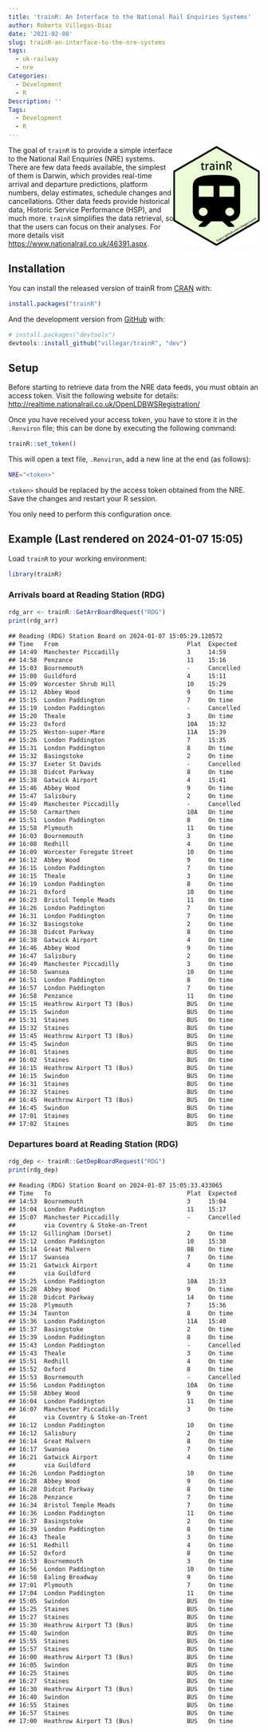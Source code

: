 ```yaml
---
title: 'trainR: An Interface to the National Rail Enquiries Systems'
author: Roberto Villegas-Diaz
date: '2021-02-08'
slug: trainR-an-interface-to-the-nre-systems
tags:
  - uk-railway
  - nre
Categories:
  - Development
  - R
Description: ''
Tags:
  - Development
  - R
---
```


<img src="https://raw.githubusercontent.com/villegar/trainR/main/inst/images/logo.png" alt="logo" align="right" height=200px/>

The goal of `trainR` is to provide a simple interface to the 
National Rail Enquiries (NRE) systems. There are few data feeds 
available, the simplest of them is Darwin, which provides real-time 
arrival and departure predictions, platform numbers, delay estimates, 
schedule changes and cancellations. Other data feeds provide historical 
data, Historic Service Performance (HSP), and much more. `trainR` 
simplifies the data retrieval, so that the users can focus on their 
analyses. For more details visit 
https://www.nationalrail.co.uk/46391.aspx.

## Installation

You can install the released version of trainR from [CRAN](https://CRAN.R-project.org) with:

``` r
install.packages("trainR")
```

And the development version from [GitHub](https://github.com/) with:

``` r
# install.packages("devtools")
devtools::install_github("villegar/trainR", "dev")
```

## Setup
Before starting to retrieve data from the NRE data feeds, you must obtain an access token. 
Visit the following website for details: http://realtime.nationalrail.co.uk/OpenLDBWSRegistration/

Once you have received your access token, you have to store it in the `.Renviron` file; this can be 
done by executing the following command:


```r
trainR::set_token()
```

This will open a text file, `.Renviron`, add a new line at the end (as follows):

```bash
NRE="<token>"
```

`<token>` should be replaced by the access token obtained from the NRE. Save the changes and restart 
your R session.

You only need to perform this configuration once.

## Example (Last rendered on 2024-01-07 15:05)

Load `trainR` to your working environment:

```r
library(trainR)
```

### Arrivals board at Reading Station (RDG)


```r
rdg_arr <- trainR::GetArrBoardRequest("RDG")
print(rdg_arr)
```

```
## Reading (RDG) Station Board on 2024-01-07 15:05:29.120572
## Time   From                                    Plat  Expected
## 14:49  Manchester Piccadilly                   3     14:59
## 14:58  Penzance                                11    15:16
## 15:03  Bournemouth                             -     Cancelled
## 15:08  Guildford                               4     15:11
## 15:09  Worcester Shrub Hill                    10    15:29
## 15:12  Abbey Wood                              9     On time
## 15:15  London Paddington                       7     On time
## 15:19  London Paddington                       -     Cancelled
## 15:20  Theale                                  3     On time
## 15:23  Oxford                                  10A   15:32
## 15:25  Weston-super-Mare                       11A   15:39
## 15:26  London Paddington                       7     15:35
## 15:31  London Paddington                       8     On time
## 15:32  Basingstoke                             2     On time
## 15:37  Exeter St Davids                        -     Cancelled
## 15:38  Didcot Parkway                          8     On time
## 15:38  Gatwick Airport                         4     15:41
## 15:46  Abbey Wood                              9     On time
## 15:47  Salisbury                               2     On time
## 15:49  Manchester Piccadilly                   -     Cancelled
## 15:50  Carmarthen                              10A   On time
## 15:51  London Paddington                       8     On time
## 15:58  Plymouth                                11    On time
## 16:03  Bournemouth                             3     On time
## 16:08  Redhill                                 4     On time
## 16:09  Worcester Foregate Street               10    On time
## 16:12  Abbey Wood                              9     On time
## 16:15  London Paddington                       7     On time
## 16:15  Theale                                  3     On time
## 16:19  London Paddington                       8     On time
## 16:21  Oxford                                  10    On time
## 16:23  Bristol Temple Meads                    11    On time
## 16:26  London Paddington                       7     On time
## 16:31  London Paddington                       7     On time
## 16:32  Basingstoke                             2     On time
## 16:38  Didcot Parkway                          8     On time
## 16:38  Gatwick Airport                         4     On time
## 16:46  Abbey Wood                              9     On time
## 16:47  Salisbury                               2     On time
## 16:49  Manchester Piccadilly                   3     On time
## 16:50  Swansea                                 10    On time
## 16:51  London Paddington                       8     On time
## 16:57  London Paddington                       7     On time
## 16:58  Penzance                                11    On time
## 15:15  Heathrow Airport T3 (Bus)               BUS   On time
## 15:15  Swindon                                 BUS   On time
## 15:31  Staines                                 BUS   On time
## 15:32  Staines                                 BUS   On time
## 15:45  Heathrow Airport T3 (Bus)               BUS   On time
## 15:45  Swindon                                 BUS   On time
## 16:01  Staines                                 BUS   On time
## 16:02  Staines                                 BUS   On time
## 16:15  Heathrow Airport T3 (Bus)               BUS   On time
## 16:15  Swindon                                 BUS   On time
## 16:31  Staines                                 BUS   On time
## 16:32  Staines                                 BUS   On time
## 16:45  Heathrow Airport T3 (Bus)               BUS   On time
## 16:45  Swindon                                 BUS   On time
## 17:01  Staines                                 BUS   On time
## 17:02  Staines                                 BUS   On time
```

### Departures board at Reading Station (RDG)


```r
rdg_dep <- trainR::GetDepBoardRequest("RDG")
print(rdg_dep)
```

```
## Reading (RDG) Station Board on 2024-01-07 15:05:33.433065
## Time   To                                      Plat  Expected
## 14:53  Bournemouth                             3     15:04
## 15:04  London Paddington                       11    15:17
## 15:07  Manchester Piccadilly                   -     Cancelled
##        via Coventry & Stoke-on-Trent           
## 15:12  Gillingham (Dorset)                     2     On time
## 15:12  London Paddington                       10    15:30
## 15:14  Great Malvern                           8B    On time
## 15:17  Swansea                                 7     On time
## 15:21  Gatwick Airport                         4     On time
##        via Guildford                           
## 15:25  London Paddington                       10A   15:33
## 15:28  Abbey Wood                              9     On time
## 15:28  Didcot Parkway                          14    On time
## 15:28  Plymouth                                7     15:36
## 15:34  Taunton                                 8     On time
## 15:36  London Paddington                       11A   15:40
## 15:37  Basingstoke                             2     On time
## 15:39  London Paddington                       8     On time
## 15:43  London Paddington                       -     Cancelled
## 15:43  Theale                                  3     On time
## 15:51  Redhill                                 4     On time
## 15:52  Oxford                                  8     On time
## 15:53  Bournemouth                             -     Cancelled
## 15:56  London Paddington                       10A   On time
## 15:58  Abbey Wood                              9     On time
## 16:04  London Paddington                       11    On time
## 16:07  Manchester Piccadilly                   3     On time
##        via Coventry & Stoke-on-Trent           
## 16:12  London Paddington                       10    On time
## 16:12  Salisbury                               2     On time
## 16:14  Great Malvern                           8     On time
## 16:17  Swansea                                 7     On time
## 16:21  Gatwick Airport                         4     On time
##        via Guildford                           
## 16:26  London Paddington                       10    On time
## 16:28  Abbey Wood                              9     On time
## 16:28  Didcot Parkway                          8     On time
## 16:28  Penzance                                7     On time
## 16:34  Bristol Temple Meads                    7     On time
## 16:36  London Paddington                       11    On time
## 16:37  Basingstoke                             2     On time
## 16:39  London Paddington                       8     On time
## 16:43  Theale                                  3     On time
## 16:51  Redhill                                 4     On time
## 16:52  Oxford                                  8     On time
## 16:53  Bournemouth                             3     On time
## 16:56  London Paddington                       10    On time
## 16:58  Ealing Broadway                         9     On time
## 17:01  Plymouth                                7     On time
## 17:04  London Paddington                       11    On time
## 15:05  Swindon                                 BUS   On time
## 15:25  Staines                                 BUS   On time
## 15:27  Staines                                 BUS   On time
## 15:30  Heathrow Airport T3 (Bus)               BUS   On time
## 15:40  Swindon                                 BUS   On time
## 15:55  Staines                                 BUS   On time
## 15:57  Staines                                 BUS   On time
## 16:00  Heathrow Airport T3 (Bus)               BUS   On time
## 16:05  Swindon                                 BUS   On time
## 16:25  Staines                                 BUS   On time
## 16:27  Staines                                 BUS   On time
## 16:30  Heathrow Airport T3 (Bus)               BUS   On time
## 16:40  Swindon                                 BUS   On time
## 16:55  Staines                                 BUS   On time
## 16:57  Staines                                 BUS   On time
## 17:00  Heathrow Airport T3 (Bus)               BUS   On time
```
